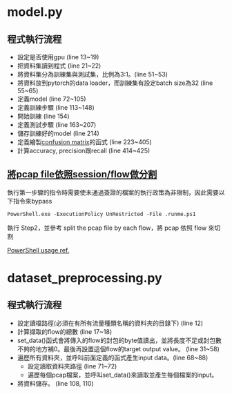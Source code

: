 # model.py
## 程式執行流程
* 設定是否使用gpu (line 13~19)
* 把資料集讀到程式 (line 21~22)
* 將資料集分為訓練集與測試集，比例為3:1。(line 51~53)
* 將資料放到pytorch的data loader，而訓練集有設定batch size為32 (line 55~65)
* 定義model (line 72~105)
* 定義訓練步驟 (line 113~148)
* 開始訓練 (line 154)
* 定義測試步驟 (line 163~207)
* 儲存訓練好的model (line 214)
* 定義繪製[confusion matrix](https://github.com/wcipriano/pretty-print-confusion-matrix)的函式 (line 223~405)
* 計算accuracy, precision跟recall (line 414~425)

## [將pcap file依照session/flow做分割](https://github.com/yungshenglu/USTC-TK2016)
執行第一步驟的指令時需要使未通過簽證的檔案的執行政策為非限制，因此需要以下指令來bypass
```
PowerShell.exe -ExecutionPolicy UnRestricted -File .runme.ps1
```
執行 Step2，並參考 split the pcap file by each flow，將 pcap 依照 flow 來切割

[PowerShell usage ref.](https://www.netspi.com/blog/technical/network-penetration-testing/15-ways-to-bypass-the-powershell-execution-policy/)
# dataset_preprocessing.py
## 程式執行流程
* 設定讀檔路徑(必須在有所有流量種類名稱的資料夾的目錄下) (line 12)
* 計算擷取的flow的總數 (line 17~18)
* set_data()函式會將傳入的flow的封包的byte值讀出，並將長度不足或封包數不夠的地方補0。最後再設置這個flow的target output value。 (line 31~58)
* 遍歷所有資料夾，並呼叫前面定義的函式產生input data。(line 68~88)
    * 設定讀取資料夾路徑 (line 71~72)
    * 遍歷每個pcap檔案，並呼叫set_data()來讀取並產生每個檔案的input。
* 將資料儲存。 (line 108, 110)
